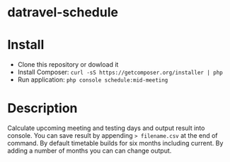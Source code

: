 datravel-schedule
=================

Install
=======
* Clone this repository or dowload it
* Install Composer:  ```curl -sS https://getcomposer.org/installer | php```
* Run application: ```php console schedule:mid-meeting```

Description
===========
Calculate upcoming meeting and testing days and output result into console. You can save result by appending ```> filename.csv``` at the end of command.
By default timetable builds for six months including current. By adding a number of months you can can change output.
